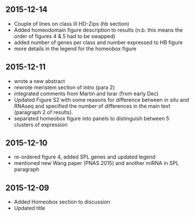 ## 2015-12-14
* Couple of lines on class III HD-Zips (hb section)
* Added homeodomain figure description to results (n.b. this means the order of figures 4 & 5 had to be swapped)
* added number of genes per class and number expressed to HB figure
* more details in the legend for the homeobox figure

## 2015-12-11
* wrote a new abstract
* rewrote meristem section of intro (para 2)
* integrated comments from Martin and Israr (from early Dec)
* Updated Figure S2 with some reasons for difference between *in situ* and RNAseq and specified the number of differences in the main text (paragraph 2 of results).
* separated homeobox figure into panels to distinguish between 5 clusters of expression

## 2015-12-10
* re-ordered figure 4, added SPL genes and updated legend
* mentioned new Wang paper (PNAS 2015) and another miRNA in SPL paragraph

## 2015-12-09
* Added Homeobox section to discussion
* Updated title